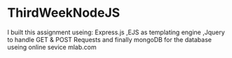 # ThirdWeekNodeJS

I built this assignment useing:
Express.js ,EJS as templating engine ,Jquery to handle GET & POST Requests and finally mongoDB for the database useing online sevice mlab.com
